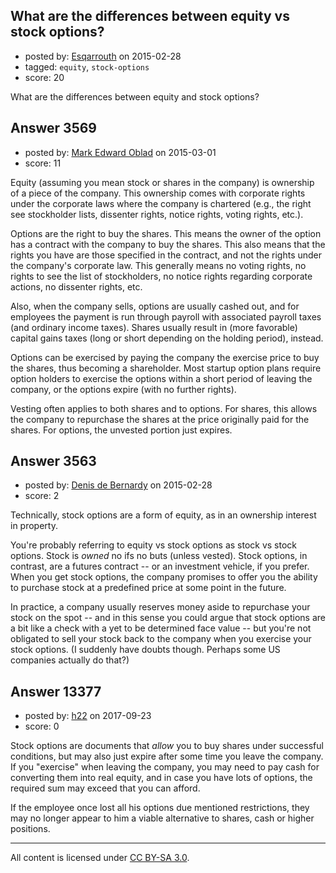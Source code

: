 ## What are the differences between equity vs stock options?

- posted by: [Esqarrouth](https://stackexchange.com/users/3055586/esqarrouth) on 2015-02-28
- tagged: `equity`, `stock-options`
- score: 20

What are the differences between equity and stock options?


## Answer 3569

- posted by: [Mark Edward Oblad](https://stackexchange.com/users/1671374/mark-edward-oblad) on 2015-03-01
- score: 11

Equity (assuming you mean stock or shares in the company) is ownership of a piece of the company.  This ownership comes with corporate rights under the corporate laws where the company is chartered (e.g., the right see stockholder lists, dissenter rights, notice rights, voting rights, etc.).

Options are the right to buy the shares.  This means the owner of the option has a contract with the company to buy the shares.  This also means that the rights you have are those specified in the contract, and not the rights under the company's corporate law.  This generally means no voting rights, no rights to see the list of stockholders, no notice rights regarding corporate actions, no dissenter rights, etc.

Also, when the company sells, options are usually cashed out, and for employees the payment is run through payroll with associated payroll taxes (and ordinary income taxes).  Shares usually result in (more favorable) capital gains taxes (long or short depending on the holding period), instead.

Options can be exercised by paying the company the exercise price to buy the shares, thus becoming a shareholder.  Most startup option plans require option holders to exercise the options within a short period of leaving the company, or the options expire (with no further rights).

Vesting often applies to both shares and to options.  For shares, this allows the company to repurchase the shares at the price originally paid for the shares.  For options, the unvested portion just expires.



## Answer 3563

- posted by: [Denis de Bernardy](https://stackexchange.com/users/182468/denis-de-bernardy) on 2015-02-28
- score: 2

Technically, stock options are a form of equity, as in an ownership interest in property.

You're probably referring to equity vs stock options as stock vs stock options. Stock is *owned* no ifs no buts (unless vested). Stock options, in contrast, are a futures contract -- or an investment vehicle, if you prefer. When you get stock options, the company promises to offer you the ability to purchase stock at a predefined price at some point in the future.

In practice, a company usually reserves money aside to repurchase your stock on the spot -- and in this sense you could argue that stock options are a bit like a check with a yet to be determined face value -- but you're not obligated to sell your stock back to the company when you exercise your stock options. (I suddenly have doubts though. Perhaps some US companies actually do that?)


## Answer 13377

- posted by: [h22](https://stackexchange.com/users/167824/h22) on 2017-09-23
- score: 0

Stock options are documents that *allow* you to buy shares under successful conditions, but may also just expire after some time you leave the company. If you "exercise" when leaving the company, you may need to pay cash for converting them into real equity, and in case you have lots of options, the required sum may exceed that you can afford. 

If the employee once lost all his options due mentioned restrictions, they may no longer appear to him a viable alternative to shares, cash or higher positions. 



---

All content is licensed under [CC BY-SA 3.0](https://creativecommons.org/licenses/by-sa/3.0/).
